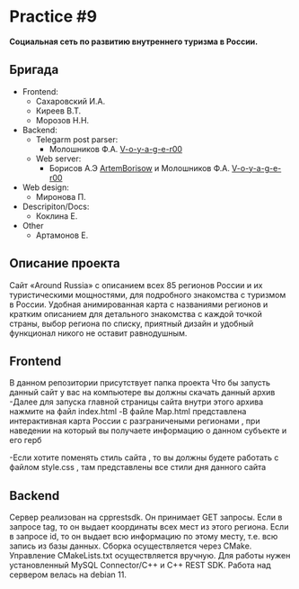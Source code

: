# Practice #9

**Социальная сеть по развитию внутреннего туризма в России.**
    
## Бригада
- Frontend:
  - Сахаровский И.А. 
  - Киреев В.Т.
  - Морозов Н.Н.
- Backend:
  - Telegarm post parser:
    - Молошников Ф.А. [ V-o-y-a-g-e-r00](https://github.com/V-o-y-a-g-e-r00)
  - Web server:
    - Борисов А.Э [ ArtemBorisow](https://github.com/ArtemBorisow) и Молошников Ф.А. [ V-o-y-a-g-e-r00](https://github.com/V-o-y-a-g-e-r00)
- Web design:
  - Миронова П.
- Descripiton/Docs:
  - Коклина Е.
- Other
  - Артамонов Е.

## Описание проекта
Сайт «Around Russia» с описанием всех 85 регионов России и их туристическими мощностями, для подробного знакомства с туризмом в России. Удобная анимированная карта с названиями регионов и кратким описанием для детального знакомства с каждой точкой страны, выбор региона по списку, приятный дизайн и удобный функционал никого не оставит равнодушным.

## Frontend
В данном репозитории присутствует папка проекта 
  Что бы запусть данный сайт у вас на компьютере вы должны скачать данный архив
  -Далее для запуска главной страницы сайта внутри этого архива нажмите на файл index.html
  -В файле Map.html представлена интерактивная карта России с разграничеными регионами , при наведении на который вы получаете информацию о данном субъекте и его герб
  
  -Если хотите поменять стиль сайта , то вы должны будете работать с файлом style.css , там представлены все стили дня данного сайта 
## Backend
Сервер реализован на cpprestsdk. Он принимает GET запросы. Если в запросе tag, то он выдает координаты всех мест из этого региона. Если в запросе id, то он выдает всю информацию по этому месту, т.е. всю запись из базы данных. Сборка осуществляется через CMake. Управление CMakeLists.txt осуществляется вручную. Для работы нужен установленный MySQL Connector/C++ и C++ REST SDK. Работа над сервером велась на debian 11.

